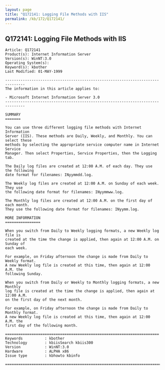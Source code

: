```yaml
---
layout: page
title: "Q172141: Logging File Methods with IIS"
permalink: /kb/172/Q172141/
---
```


## Q172141: Logging File Methods with IIS

	Article: Q172141
	Product(s): Internet Information Server
	Version(s): WinNT:3.0
	Operating System(s): 
	Keyword(s): kbother
	Last Modified: 01-MAY-1999
	
	-------------------------------------------------------------------------------
	The information in this article applies to:
	
	- Microsoft Internet Information Server 3.0 
	-------------------------------------------------------------------------------
	
	SUMMARY
	=======
	
	You can use three different logging file methods with Internet Information
	Server (IIS). These methods are Daily, Weekly, and Monthly. You can select these
	methods by selecting the appropriate service computer name in Internet Service
	Manager. Then select Properties, Service Properties, then the Logging tab.
	
	The Daily log files are created at 12:00 A.M. of each day. They use the following
	date format for filenames: INyymmdd.log.
	
	The Weekly log files are created at 12:00 A.M. on Sunday of each week. They use
	the following date format for filenames: INyymmww.log.
	
	The Monthly log files are created at 12:00 A.M. on the first day of each month.
	They use the following date format for filenames: INyymm.log.
	
	MORE INFORMATION
	================
	
	When you switch from Daily to Weekly logging formats, a new Weekly log file is
	created at the time the change is applied, then again at 12:00 A.M. on Sunday of
	each week.
	
	For example, on Friday afternoon the change is made from Daily to Weekly format.
	A new Weekly log file is created at this time, then again at 12:00 A.M. the
	following Sunday.
	
	When you switch from Daily or Weekly to Monthly logging formats, a new Monthly
	log file is created at the time the change is applied, then again at 12:00 A.M.
	on the first day of the next month.
	
	For example, on Friday afternoon the change is made from Daily to Monthly format.
	A new Weekly log file is created at this time, then again at 12:00 A.M. the
	first day of the following month.
	
	======================================================================
	Keywords          : kbother 
	Technology        : kbiisSearch kbiis300
	Version           : WinNT:3.0
	Hardware          : ALPHA x86
	Issue type        : kbhowto kbinfo
	
	=============================================================================
	
